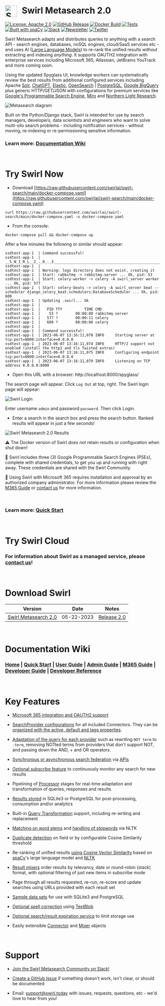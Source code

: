 <h1>&nbsp; Swirl Metasearch 2.0<img alt='Swirl Metasearch Logo' src='https://raw.githubusercontent.com/wiki/swirlai/swirl-search/images/swirl-logo-only-blue.png' width=38 align=left /></h1>

[![License: Apache 2.0](https://img.shields.io/badge/License-Apache_2.0-blue.svg?color=blue&logoColor=blue&style=flat)](https://opensource.org/license/apache-2-0/)
[![GitHub Release](https://img.shields.io/github/v/release/swirlai/swirl-search?style=flat&label=Release)](https://github.com/swirlai/swirl-search/releases)
[![Docker Build](https://github.com/swirlai/swirl-search/actions/workflows/docker-image.yml/badge.svg?branch=main)](https://github.com/swirlai/swirl-search/actions/workflows/docker-image.yml)
[![Tests](https://github.com/swirlai/swirl-search/actions/workflows/smoke-tests.yml/badge.svg?branch=main)](https://github.com/swirlai/swirl-search/actions/workflows/smoke-tests.yml)
[![Built with spaCy](https://img.shields.io/badge/Built%20with-spaCy-09a3d5.svg?color=blue)](https://spacy.io)
[![Slack](https://img.shields.io/badge/Slack--channel-gray?logo=slack&logoColor=black&style=flat)](https://join.slack.com/t/swirlmetasearch/shared_invite/zt-1qk7q02eo-kpqFAbiZJGOdqgYVvR1sfw)
[![Newsletter](https://img.shields.io/badge/Newsletter-gray?logo=revue&logoColor=black&style=flat)](https://groups.google.com/g/swirl-announce)
[![Twitter](https://img.shields.io/twitter/follow/SWIRL_SEARCH?label=Follow%20%40SWIRL_SEARCH&color=gray&logoColor=black&style=flat)](https://twitter.com/SWIRL_SEARCH)

Swirl Metasearch adapts and distributes queries to anything with a search API - search engines, databases, noSQL engines, cloud/SaaS services etc - and uses AI ([Large Language Models](https://techcrunch.com/2022/04/28/the-emerging-types-of-language-models-and-why-they-matter/)) to re-rank the unified results *without* extracting and indexing *anything*. It supports OAUTH2 integration with enterprise services including Microsoft 365, Atlassian, JetBrains YouTrack and more coming soon.

Using the updated Spyglass UI, knowledge workers can systematically review the best results from additional configured services including Apache [Solr](https://solr.apache.org/), [ChatGPT](https://openai.com/blog/chatgpt/), [Elastic](https://www.elastic.co/cn/downloads/elasticsearch), [OpenSearch](https://opensearch.org/downloads.html) | [PostgreSQL](https://www.postgresql.org/), [Google BigQuery](https://cloud.google.com/bigquery) plus generic HTTP/GET/JSON with configurations for premium services like [Google's Programmable Search Engine](https://programmablesearchengine.google.com/about/), [Miro](https://miro.com/app/) and [Northern Light Research](https://northernlight.com/).

![Metasearch diagram](https://raw.githubusercontent.com/wiki/swirlai/swirl-search/images/swirl_arch_diagram.jpg)

Built on the Python/Django stack, Swirl is intended for use by search managers, developers, data scientists and engineers who want to solve multi-silo search problems - including notification services - without moving, re-indexing or re-permissioning sensitive information.

### Learn more: [Documentation Wiki](https://github.com/swirlai/swirl-search/wiki)

<br/>

# Try Swirl Now

* Download [https://raw.githubusercontent.com/swirlai/swirl-search/main/docker-compose.yaml](https://raw.githubusercontent.com/swirlai/swirl-search/main/docker-compose.yaml)

```
curl https://raw.githubusercontent.com/swirlai/swirl-search/main/docker-compose.yaml -o docker-compose.yaml
```

* From the console:

```
docker-compose pull && docker-compose up
```

After a few minutes the following or similar should appear:

```
ssdtest-app-1  | Command successful!
ssdtest-app-1  | __S_W_I_R_L__2_._0_._3________________________________________________________
ssdtest-app-1  |
ssdtest-app-1  | Warning: logs directory does not exist, creating it
ssdtest-app-1  | Start: rabbitmq -> rabbitmq-server ... Ok, pid: 53
ssdtest-app-1  | Start: celery-worker -> celery -A swirl_server worker ... Ok, pid: 577
ssdtest-app-1  | Start: celery-beats -> celery -A swirl_server beat --scheduler django_celery_beat.schedulers:DatabaseScheduler ... Ok, pid: 609
ssdtest-app-1  | Updating .swirl... Ok
ssdtest-app-1  |
ssdtest-app-1  |   PID TTY          TIME CMD
ssdtest-app-1  |    53 ?        00:00:00 rabbitmq-server
ssdtest-app-1  |   577 ?        00:00:11 celery
ssdtest-app-1  |   609 ?        00:00:06 celery
ssdtest-app-1  |
ssdtest-app-1  | Command successful!
ssdtest-app-1  | 2023-06-07 13:16:11,070 INFO     Starting server at tcp:port=8000:interface=0.0.0.0
ssdtest-app-1  | 2023-06-07 13:16:11,074 INFO     HTTP/2 support not enabled (install the http2 and tls Twisted extras)
ssdtest-app-1  | 2023-06-07 13:16:11,075 INFO     Configuring endpoint tcp:port=8000:interface=0.0.0.0
ssdtest-app-1  | 2023-06-07 13:16:11,079 INFO     Listening on TCP address 0.0.0.0:8000
```

* Open this URL with a browser: http://localhost:8000/spyglass/

The search page will appear. Click `Log Out` at top, right. The Swirl login page will appear:

![Swirl Login](https://raw.githubusercontent.com/wiki/swirlai/swirl-search/images/swirl_login.png)

Enter username `admin` and password `password`. Then click Login.

* Enter a search in the search box and press the search button. Ranked results will appear in just a few seconds!

![Swirl Metasearch 2.0 Results](https://raw.githubusercontent.com/wiki/swirlai/swirl-search/images/swirl_metasearch_results.png)

:warning: The Docker version of Swirl does *not* retain results or configuration when shut down!

:key: Swirl includes three (3) Google Programmable Search Engines (PSEs), complete with shared credentials, to get you up and running with right away. These credentials are shared with the Swirl Community.

:key: Using Swirl with Microsoft 365 requires installation and approval by an authorized company administrator. For more information please review the [M365 Guide](https://github.com/swirlai/swirl-search/wiki/4.-M365-Guide) or [contact us](mailto:hello@swirl.today) for more information.

<br/>

### Learn more: [Quick Start](https://github.com/swirlai/swirl-search/wiki/1.-Quick-Start)

<br/>

# Try Swirl Cloud

### For information about Swirl as a managed service, please [contact us](mailto:hello@swirl.today)!

<br/>

# Download Swirl

| Version                     | Date                        | Notes |
| --------------------------- | --------------------------- | ----- |
| [Swirl Metasearch 2.0](https://github.com/swirlai/swirl-search/releases/tag/v2.0) | 05-22-2023 | [Release 2.0](https://github.com/swirlai/swirl-search/releases) |

<br/>

# Documentation Wiki

### [Home](https://github.com/swirlai/swirl-search/wiki) | [Quick Start](https://github.com/swirlai/swirl-search/wiki/1.-Quick-Start) | [User Guide](https://github.com/swirlai/swirl-search/wiki/2.-User-Guide) | [Admin Guide](https://github.com/swirlai/swirl-search/wiki/3.-Admin-Guide) | [M365 Guide](https://github.com/swirlai/swirl-search/wiki/4.-M365-Guide) | [Developer Guide](https://github.com/swirlai/swirl-search/wiki/5.-Developer-Guide) | [Developer Reference](https://github.com/swirlai/swirl-search/wiki/6.-Developer-Reference)

<br/>

# Key Features

* [Microsoft 365 integration and OAUTH2 support](https://github.com/swirlai/swirl-search/wiki/4.-M365-Guide)

* [SearchProvider configurations](https://github.com/swirlai/swirl-search/tree/main/SearchProviders) for all included Connectors. They can be [organized with the active, default and tags properties](https://github.com/swirlai/swirl-search/wiki/2.-User-Guide#organizing-searchproviders-with-active-default-and-tags).

* [Adaptation of the query for each provider](https://github.com/swirlai/swirl-search/wiki/2.-User-Guide#search-syntax) such as rewriting `NOT term` to `-term`, removing NOTted terms from providers that don't support NOT, and passing down the AND, + and OR operators.

* [Synchronous or asynchronous search federation](https://github.com/swirlai/swirl-search/wiki/5.-Developer-Guide#architecture) via [APIs](http://localhost:8000/swirl/swagger-ui/)

* [Optional subscribe feature](https://github.com/swirlai/swirl-search/wiki/5.-Developer-Guide#subscribe-to-a-search) to continuously monitor any search for new results

* Pipelining of [Processor](https://github.com/swirlai/swirl-search/wiki/5.-Developer-Guide#develop-new-processors) stages for real-time adaptation and transformation of queries, responses and results

* [Results stored](https://github.com/swirlai/swirl-search/wiki/6.-Developer-Reference#result-objects) in SQLite3 or PostgreSQL for post-processing, consumption and/or analytics

* Built-in [Query Transformation](https://github.com/swirlai/swirl-search/wiki/5.-Developer-Guide#using-query-transformations) support, including re-writing and replacement

* [Matching on word stems](https://github.com/swirlai/swirl-search/wiki/6.-Developer-Reference#cosinerelevancypostresultprocessor) and [handling of stopwords](https://github.com/swirlai/swirl-search/wiki/5.-Developer-Guide#configure-stopwords-language) via NLTK

* [Duplicate detection](https://github.com/swirlai/swirl-search/wiki/5.-Developer-Guide#detect-and-remove-duplicate-results) on field or by configurable Cosine Similarity threshold

* Re-ranking of unified results [using Cosine Vector Similarity](https://github.com/swirlai/swirl-search/wiki/6.-Developer-Reference#cosinerelevancypostresultprocessor) based on [spaCy](https://spacy.io/)'s large language model and [NLTK](https://www.nltk.org/)

* [Result mixers](https://github.com/swirlai/swirl-search/wiki/6.-Developer-Reference#mixers-1) order results by relevancy, date or round-robin (stack) format, with optional filtering of just new items in subscribe mode

* Page through all results requested, re-run, re-score and update searches using URLs provided with each result set

* [Sample data sets](https://github.com/swirlai/swirl-search/tree/main/Data) for use with SQLite3 and PostgreSQL

* [Optional spell correction](https://github.com/swirlai/swirl-search/wiki/5.-Developer-Guide#add-spelling-correction) using [TextBlob](https://textblob.readthedocs.io/en/dev/quickstart.html#spelling-correction)

* [Optional search/result expiration service](https://github.com/swirlai/swirl-search/wiki/3.-Admin-Guide#search-expiration-service) to limit storage use

* Easily extensible [Connector](https://github.com/swirlai/swirl-search/tree/main/swirl/connectors) and [Mixer](https://github.com/swirlai/swirl-search/tree/main/swirl/mixers) objects

<br/>

# Support

* [Join the Swirl Metasearch Community on Slack!](https://join.slack.com/t/swirlmetasearch/shared_invite/zt-1qk7q02eo-kpqFAbiZJGOdqgYVvR1sfw)

* [Create a GitHub Issue](https://github.com/swirlai/swirl-search/issues) if something doesn't work, isn't clear, or should be documented

* Email: [support@swirl.today](mailto:support@swirl.today) with issues, requests, questions, etc - we'd love to hear from you!

<br/>
